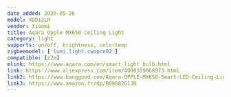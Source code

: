 ```yaml
---
date_added: 2020-05-26
model: XDD12LM
vendor: Xiaomi
title: Aqara Opple MX650 Ceiling Light
category: light
supports: on/off, brightness, colortemp
zigbeemodel: ['lumi.light.cwopcn02']
compatible: [z2m]
mlink: https://www.aqara.com/en/smart_light_bulb.html
link: https://www.aliexpress.com/item/4000319068973.html
link2: https://www.banggood.com/Aqara-OPPLE-MX650-Smart-LED-Ceiling-Light-APP-Voice-Control-Color-Temperature-Adjustable-Support-Apple-Homekit-Xiaomi-Eco-System-p-1595005.html
link3: https://www.amazon.fr/dp/B08682G1JB
---
```

